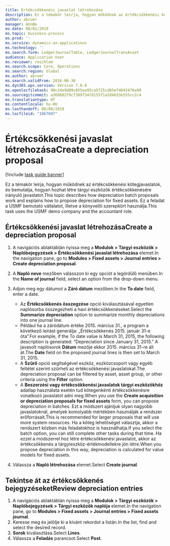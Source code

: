 ```yaml
---
title: Értékcsökkenési javaslat létrehozása
description: Ez a témakör leírja, hogyan működnek az értékcsökkenési kötegjavaslatok, és bemutatja, hogyan hozhat létre tárgyi eszközök értékcsökkenésére irányuló javaslatot.
author: abruer
manager: AnnBe
ms.date: 08/01/2019
ms.topic: business-process
ms.prod: ''
ms.service: dynamics-ax-applications
ms.technology: ''
ms.search.form: LedgerJournalTable, LedgerJournalTransAsset
audience: Application User
ms.reviewer: roschlom
ms.search.scope: Core, Operations
ms.search.region: Global
ms.author: abruer
ms.search.validFrom: 2016-06-30
ms.dyn365.ops.version: Version 7.0.0
ms.openlocfilehash: 90c24e9d89c055ea95ca5f25cd85ef4042476a90
ms.sourcegitcommit: a368682f9cf3897347d155f1a2d4b33e555cc2c4
ms.translationtype: HT
ms.contentlocale: hu-HU
ms.lasthandoff: 08/08/2019
ms.locfileid: "1867607"
---
```

# <a name="create-a-depreciation-proposal"></a><span data-ttu-id="b7d51-103">Értékcsökkenési javaslat létrehozása</span><span class="sxs-lookup"><span data-stu-id="b7d51-103">Create a depreciation proposal</span></span>

[!include [task guide banner](../../includes/task-guide-banner.md)]

<span data-ttu-id="b7d51-104">Ez a témakör leírja, hogyan működnek az értékcsökkenési kötegjavaslatok, és bemutatja, hogyan hozhat létre tárgyi eszközök értékcsökkenésére irányuló javaslatot.</span><span class="sxs-lookup"><span data-stu-id="b7d51-104">This topic describes how depreciation batch proposals work and explains how to propose depreciation for fixed assets.</span></span> <span data-ttu-id="b7d51-105">Ez a feladat a USMF bemutató vállalatot, illetve a könyvelői szerepkört használja.</span><span class="sxs-lookup"><span data-stu-id="b7d51-105">This task uses the USMF demo company and the accountant role.</span></span>


## <a name="create-a-depreciation-proposal"></a><span data-ttu-id="b7d51-106">Értékcsökkenési javaslat létrehozása</span><span class="sxs-lookup"><span data-stu-id="b7d51-106">Create a depreciation proposal</span></span>
1. <span data-ttu-id="b7d51-107">A navigációs ablaktáblán nyissa meg a **Modulok > Tárgyi eszközök > Naplóbejegyzések > Értékcsökkenési javaslat létrehozása** elemet.</span><span class="sxs-lookup"><span data-stu-id="b7d51-107">In the navigation pane, go to **Modules > Fixed assets > Journal entries > Create depreciation proposal**.</span></span>
2. <span data-ttu-id="b7d51-108">A **Napló neve** mezőben válasszon ki egy opciót a legördülő menüben.</span><span class="sxs-lookup"><span data-stu-id="b7d51-108">In the **Name of journal** field, select an option from the drop-down menu.</span></span>
3. <span data-ttu-id="b7d51-109">Adjon meg egy dátumot a **Záró dátum** mezőben.</span><span class="sxs-lookup"><span data-stu-id="b7d51-109">In the **To date** field, enter a date.</span></span>

    - <span data-ttu-id="b7d51-110">Az **Értékcsökkenés összegzése** opció kiválasztásával egyetlen naplósorba összegezheti a havi értékcsökkenéseket.</span><span class="sxs-lookup"><span data-stu-id="b7d51-110">Select the **Summarize depreciation** option to summarize monthly depreciations into one journal line.</span></span>  
    - <span data-ttu-id="b7d51-111">Például ha a záródátum értéke 2015. március 31., a program a következő leírást generálja: „Értékcsökkenés 2015. január 31-e óta”.</span><span class="sxs-lookup"><span data-stu-id="b7d51-111">For example, if the To date value is March 31, 2015, the following description is generated: “Depreciation since January 31, 2015.”</span></span> <span data-ttu-id="b7d51-112">A javasolt naplósorok **Dátum** mezője ekkor 2015. március 31-re áll át.</span><span class="sxs-lookup"><span data-stu-id="b7d51-112">The **Date** field on the proposed journal lines is then set to March 31, 2015.</span></span>  
    - <span data-ttu-id="b7d51-113">A **Szűrő** opció segítségével eszköz, eszközcsoport vagy egyéb feltétel szerint szűrheti az értékcsökkenési javaslatokat.</span><span class="sxs-lookup"><span data-stu-id="b7d51-113">The depreciation proposal can be filtered by asset, asset group, or other criteria using the **Filter** option.</span></span>  
    - <span data-ttu-id="b7d51-114">A **Beszerzési vagy értékcsökkenési javaslatok tárgyi eszközökhöz** adatlap használata esetén tud kötegenkénti értékcsökkenésre vonatkozó javaslatot adni meg.</span><span class="sxs-lookup"><span data-stu-id="b7d51-114">When you use the **Create acquisition or depreciation proposals for fixed assets** form, you can propose depreciation in batches.</span></span> <span data-ttu-id="b7d51-115">Ezt a módszert ajánljuk olyan nagyobb javaslatoknál, amelyek komolyabb mértékben használják a rendszer erőforrásait.</span><span class="sxs-lookup"><span data-stu-id="b7d51-115">This is recommended for larger proposals that will use more system resources.</span></span> <span data-ttu-id="b7d51-116">Ha a köteg lehetőséget választja, akkor a rendszert közben más feladatokhoz is használhatja.</span><span class="sxs-lookup"><span data-stu-id="b7d51-116">If you select the batch option, you can still complete other tasks during that time.</span></span> <span data-ttu-id="b7d51-117">Ha ezzel a módszerrel hoz létre értékcsökkenési javaslatot, akkor az értékcsökkenés a tárgyieszköz-értékmodellekre jön létre.</span><span class="sxs-lookup"><span data-stu-id="b7d51-117">When you propose depreciation in this way, depreciation is calculated for value models for fixed assets.</span></span>  

4. <span data-ttu-id="b7d51-118">Válassza a **Napló létrehozása** elemet.</span><span class="sxs-lookup"><span data-stu-id="b7d51-118">Select **Create journal**.</span></span>

## <a name="review-depreciation-entries"></a><span data-ttu-id="b7d51-119">Tekintse át az értékcsökkenés bejegyzéseket</span><span class="sxs-lookup"><span data-stu-id="b7d51-119">Review depreciation entries</span></span>
1. <span data-ttu-id="b7d51-120">A navigációs ablaktáblán nyissa meg a **Modulok > Tárgyi eszközök > Naplóbejegyzések > Tárgyi eszközök naplója** elemet.</span><span class="sxs-lookup"><span data-stu-id="b7d51-120">In the navigation pane, go to **Modules > Fixed assets > Journal entries > Fixed assets journal**.</span></span>
2. <span data-ttu-id="b7d51-121">Keresse meg és jelölje ki a kívánt rekordot a listán.</span><span class="sxs-lookup"><span data-stu-id="b7d51-121">In the list, find and select the desired record.</span></span>
3. <span data-ttu-id="b7d51-122">**Sorok** kiválasztása.</span><span class="sxs-lookup"><span data-stu-id="b7d51-122">Select **Lines**.</span></span>
4. <span data-ttu-id="b7d51-123">Válassza a **Feladás** parancsot.</span><span class="sxs-lookup"><span data-stu-id="b7d51-123">Select **Post**.</span></span>

